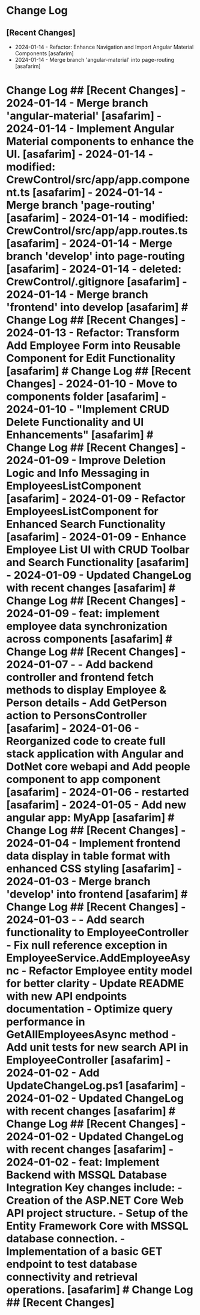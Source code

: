 # Change Log

## [Recent Changes]

- 2024-01-14 - Refactor: Enhance Navigation and Import Angular Material Components [asafarim]
- 2024-01-14 - Merge branch 'angular-material' into page-routing [asafarim]


# Change Log  ## [Recent Changes]  - 2024-01-14 - Merge branch 'angular-material' [asafarim] - 2024-01-14 - Implement Angular Material components to enhance the UI. [asafarim] - 2024-01-14 - modified:   CrewControl/src/app/app.component.ts [asafarim] - 2024-01-14 - Merge branch 'page-routing' [asafarim] - 2024-01-14 - modified:   CrewControl/src/app/app.routes.ts [asafarim] - 2024-01-14 - Merge branch 'develop' into page-routing [asafarim] - 2024-01-14 - deleted:    CrewControl/.gitignore [asafarim] - 2024-01-14 - Merge branch 'frontend' into develop [asafarim]   # Change Log  ## [Recent Changes]  - 2024-01-13 - Refactor: Transform Add Employee Form into Reusable Component for Edit Functionality [asafarim]   # Change Log  ## [Recent Changes]  - 2024-01-10 - Move to components folder [asafarim] - 2024-01-10 - "Implement CRUD Delete Functionality and UI Enhancements" [asafarim]   # Change Log  ## [Recent Changes]  - 2024-01-09 - Improve Deletion Logic and Info Messaging in EmployeesListComponent [asafarim] - 2024-01-09 - Refactor EmployeesListComponent for Enhanced Search Functionality [asafarim] - 2024-01-09 - Enhance Employee List UI with CRUD Toolbar and Search Functionality [asafarim] - 2024-01-09 - Updated ChangeLog with recent changes [asafarim]   # Change Log  ## [Recent Changes]  - 2024-01-09 - feat: implement employee data synchronization across components [asafarim]   # Change Log  ## [Recent Changes]  - 2024-01-07 - - Add backend controller and frontend fetch methods to display Employee & Person details - Add GetPerson action to PersonsController [asafarim] - 2024-01-06 - Reorganized code to create full stack application with Angular and DotNet core webapi and Add people component to app component [asafarim] - 2024-01-06 - restarted [asafarim] - 2024-01-05 - Add new angular app: MyApp [asafarim]   # Change Log  ## [Recent Changes]  - 2024-01-04 - Implement frontend data display in table format with enhanced CSS styling [asafarim] - 2024-01-03 - Merge branch 'develop' into frontend [asafarim]   # Change Log  ## [Recent Changes]  - 2024-01-03 - - Add search functionality to EmployeeController - Fix null reference exception in EmployeeService.AddEmployeeAsync - Refactor Employee entity model for better clarity - Update README with new API endpoints documentation - Optimize query performance in GetAllEmployeesAsync method - Add unit tests for new search API in EmployeeController [asafarim] - 2024-01-02 - Add UpdateChangeLog.ps1 [asafarim] - 2024-01-02 - Updated ChangeLog with recent changes [asafarim]   # Change Log  ## [Recent Changes]  - 2024-01-02 - Updated ChangeLog with recent changes [asafarim] - 2024-01-02 - feat: Implement Backend with MSSQL Database Integration Key changes include: - Creation of the ASP.NET Core Web API project structure. - Setup of the Entity Framework Core with MSSQL database connection. - Implementation of a basic GET endpoint to test database connectivity and retrieval operations. [asafarim]   # Change Log  ## [Recent Changes]    
